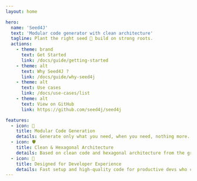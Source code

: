 ```yaml
---
layout: home

hero:
  name: 'Seed4J'
  text: 'Modular code generator with clean architecture'
  tagline: Plant the right seed 🌱 build on strong roots.
  actions:
    - theme: brand
      text: Get Started
      link: /docs/guide/getting-started
    - theme: alt
      text: Why Seed4J ?
      link: /docs/guide/why-seed4j
    - theme: alt
      text: Use cases
      link: /docs/use-cases/list
    - theme: alt
      text: View on GitHub
      link: https://github.com/seed4j/seed4j

features:
  - icon: 🧩
    title: Modular Code Generation
    details: Generate only what you need, when you need, nothing more.
  - icon: 🛡️
    title: Clean & Hexagonal Architecture
    details: Based on clean code and hexagonal architecture from the ground up.
  - icon: 🎯
    title: Designed for Developer Experience
    details: Fast setup and high-quality code for productive devs who care about craftsmanship.
---
```

